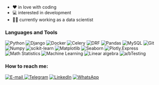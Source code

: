 


- ❤️ in love with coding
- :computer: interested in development
- 👨‍💻 currently working as a data scientist

### Languages and Tools

![Python](https://img.shields.io/badge/-Python-3C3E47?style=for-the-badge&logo=python&Logocolor=3F7BAA)  ![Django](https://img.shields.io/badge/-Django-3C3E47?style=for-the-badge&logo=Django) ![Docker](https://img.shields.io/badge/-Docker-3C3E47?style=for-the-badge&logo=Docker) ![Celery](https://img.shields.io/badge/-Celery-3C3E47?style=for-the-badge&logo=Celery) ![DRF](https://img.shields.io/badge/-DRF-3C3E47?style=for-the-badge&logo=DRF) ![Pandas](https://img.shields.io/badge/-Pandas-3C3E47?style=for-the-badge&logo=Pandas&Logocolor=E00484)
![MySQL](https://img.shields.io/badge/-MySQL-3C3E47?style=for-the-badge&logo=MySQL&Logocolor=E26C00) 
![Git](https://img.shields.io/badge/-Git-3C3E47?style=for-the-badge&logo=Git)                                                              ![Numpy](https://img.shields.io/badge/-numpy-3C3E47?style=for-the-badge&logo=numpy) ![scikit-learn](https://img.shields.io/badge/-scikitlearn-3C3E47?style=for-the-badge&logo=scikit-learn)                                 ![Matplotlib](https://img.shields.io/badge/-matplotlib-3C3E47?style=for-the-badge&logo=circle)
![Seaborn](https://img.shields.io/badge/-Seaborn-3C3E47?style=for-the-badge&logo=appveyor)                                      ![Plotly.Express](https://img.shields.io/badge/-Plotly.Express-3C3E47?style=for-the-badge&logo=Plotly)                               ![Math Statistics](https://img.shields.io/badge/-Math_Statistics-3C3E47?style=for-the-badge&logo=math)                                         ![Machine Learning](https://img.shields.io/badge/-Machine_Learning-3C3E47?style=for-the-badge&logo=MachineLearning)
![Linear algebra](https://img.shields.io/badge/-Linear_Algebra-3C3E47?style=for-the-badge&logo=MachineLearning) ![a/bTesting](https://img.shields.io/badge/-a/b_Testing-3C3E47?style=for-the-badge&logo=MachineLearning) 

### How to reach me:
<a href="mailto:mikhalchuk.e.s@yandex.ru">![E-mail](https://img.shields.io/badge/-email-41435B?style=for-the-badge&logo=yandex&Logocolor=E00484) </a>[![Telegram](https://img.shields.io/badge/-Telegram-41435B?style=for-the-badge&logo=Telegram)](https://t.me/yeyekaterina) 
[![LinkedIn](https://img.shields.io/badge/-LinkedIn-41435B?style=for-the-badge&logo=LinkedIn)](https://www.linkedin.com/in/ekaterina-mikhalchuk-171aba20b/) [![WhatsApp](https://img.shields.io/badge/-WhatsApp-41435B?style=for-the-badge&logo=WhatsApp)](https://wa.me/79166334361) 
